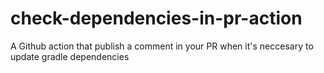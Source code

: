 # check-dependencies-in-pr-action
A Github action that publish a comment in your PR when it's neccesary to update gradle dependencies
